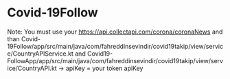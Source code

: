 # Covid-19Follow

Note: You must use your https://api.collectapi.com/corona/coronaNews and than Covid-19Follow/app/src/main/java/com/fahreddinsevindir/covid19takip/view/service/CountryAPIService.kt and Covid19-FollowApp/app/src/main/java/com/fahreddinsevindir/covid19takip/view/service/CountryAPI.kt -> apiKey = your token apiKey
